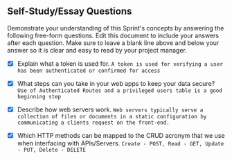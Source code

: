 ## Self-Study/Essay Questions

Demonstrate your understanding of this Sprint's concepts by answering the following free-form questions. Edit this document to include your answers after each question. Make sure to leave a blank line above and below your answer so it is clear and easy to read by your project manager.

- [x] Explain what a token is used for.
    `A token is used for verifying a user has been authenticated or confirmed for access`

- [x] What steps can you take in your web apps to keep your data secure?
    `Use of Authenticated Routes and a privileged users table is a good beginning step`

- [x] Describe how web servers work.
    `Web servers typically serve a collection of files or documents in a static configuration by communicating a clients request on the front-end.`

- [x] Which HTTP methods can be mapped to the CRUD acronym that we use when interfacing with APIs/Servers.
    `Create - POST, Read - GET, Update - PUT, Delete - DELETE`
